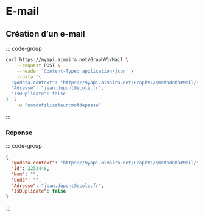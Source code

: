 # E-mail

## Création d’un e-mail

::: code-group

```bash [cURL]
curl https://myapi.aimaira.net/GraphV1/Mail \
    --request POST \
    --header 'Content-Type: application/json' \
    --data '{
  "@odata.context": "https://myapi.aimaira.net/GraphV1/$metadata#Mail/$entity",
  "Adresse": "jean.dupont@ecole.fr",
  "IsDuplicate": false
}' \
	-u 'nomdutilisateur:motdepasse'
```

:::

### Réponse

::: code-group

```json [JSON]
{
  "@odata.context": "https://myapi.aimaira.net/GraphV1/$metadata#Mail/$entity",
  "Id": 2253448,
  "Nom": "",
  "Code": "",
  "Adresse": "jean.dupont@ecole.fr",
  "IsDuplicate": false
}
```

:::
